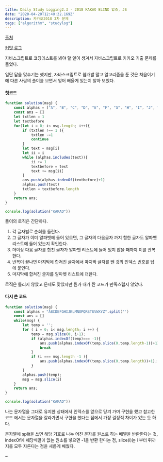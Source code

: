 ```yaml
---
title: Daily Study Logging2.3 - 2018 KAKAO BLIND 압축, JS
date: "2020-04-20T12:40:32.169Z"
description: 카카오2018 3차 문제
tags: ["algorithm", "studylog"] 
---
```

[출처](https://programmers.co.kr/learn/courses/30/lessons/17684)


[커밋 로그](https://github.com/Jesscha/algorithmsolutions/commit/a433dbd5fccc470bb4d512340e7905865387bbf8)

자바스크립트로 코딩테스트를 봐야 할 일이 생겨서 자바스크립트로 카카오 기출 문제를 풀었다. 

일단 답을 맞추기는 했지만, 자바스크립트로 웹개발 말고 알고리즘을 푼 것은 처음이기에 다른 사람의 풀이를 보면서 얻어 배울게 있는지 알아 보았다. 


#### 첫코드
```javascript
function solution(msg) {
    const alphas = ["A", "B", "C", "D", "E", "F", "G", "H", "I", "J", "K", "L", "M", "N", "O", "P", "Q", "R", "S", "T", "U", "V", "W", "X", "Y", "Z"]
    const ans = [] 
    let txtlen = 1
    let textbefore
    for(let i = 0; i< msg.length; i++){
        if (txtlen !== 1 ){
            txtlen -=1
            continue
        }
        let text = msg[i]
        let ii = i 
        while (alphas.includes(text)){
            ii += 1 
            textbefore = text
            text += msg[ii]
        }
        ans.push(alphas.indexOf(textbefore)+1)
        alphas.push(text)
        txtlen = textbefore.length
    }
    return ans;
}

console.log(solution("KAKAO"))
```

풀이의 로직은 간단하다. 

1. 각 글자별로 순회를 돌린다.
2. 그 글자가 이미 알파벳에 들어 있으면, 그 글자의 다음글자 까지 합한 글자도 알파벳 리스트에 들어 있는지 확인한다. 
3. 더이상 다음 글자를 합친 글자가 알파벳 리스트에 들어 있지 않을 때까지 이를 반복한다. 
4. 반복이 끝나면 마지막에 합쳐진 글자에서 마지막 글자를 뺀 것의 인덱스 번호를 답에 붙인다. 
5. 마지막에 합쳐진 글자를 알파벳 리스트에 더한다. 

로직은 틀리지 않았고 문제도 맞았지만 뭔가 내가 짠 코드가 만족스럽지 않았다. 

#### 다시 쓴 코드 
```javascript
function solution(msg) {
    const alphas = "ABCDEFGHIJKLMNOPQRSTUVWXYZ".split('')
    const ans = [] 
    while(msg) {
        let temp = '';
        for ( i = 0; i< msg.length; i ++) {
            temp = msg.slice(0, i+1);
            if (alphas.indexOf(temp)=== -1){
                ans.push(alphas.indexOf(temp.slice(0,temp.length-1))+1);
                break
            }
            if (i === msg.length -1 ){
                ans.push(alphas.indexOf(temp.slice(0,temp.length))+1);
            }
        }
        alphas.push(temp);
        msg = msg.slice(i)
    }
    return ans;
}

console.log(solution("KAKAO"))

```

나는 문자열을 그대로 유지한 상태에서 인덱스를 앞으로 당겨 가며 구현을 했고 참고한 코드 에서는 문자열을 잘라가면서 구현을 했다는 점에서 가장 결정적 차이가 있는 듯 하다. 

문자열에 split을 쓰면 해당 기호로 나누 어진 문자를 원소로 하는 배열을 반환한다는 것, indexOf에 해당배열에 없는 원소를 넣으면 -1을 반환 한다는 점, slice(i)는 i 부터 뒤까지를 모두 자른다는 점을 새롭게 배웠다. 


~






